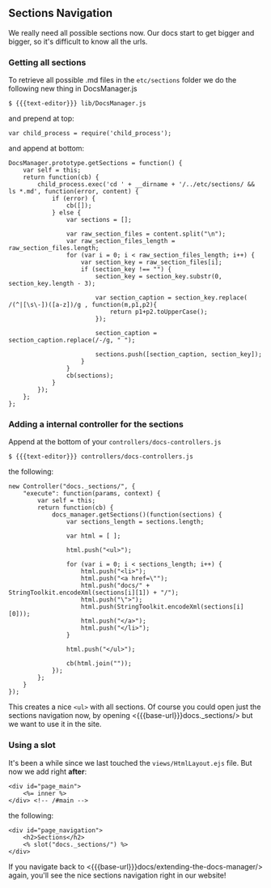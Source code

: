 ## Sections Navigation

We really need all possible sections now. Our docs start to get bigger and
bigger, so it's difficult to know all the urls.

### Getting all sections

To retrieve all possible .md files in the `etc/sections` folder we do the
following new thing in DocsManager.js

    $ {{{text-editor}}} lib/DocsManager.js
    
and prepend at top:

    var child_process = require('child_process');

and append at bottom:

    DocsManager.prototype.getSections = function() {
        var self = this;
        return function(cb) {
            child_process.exec('cd ' + __dirname + '/../etc/sections/ && ls *.md', function(error, content) {
                if (error) {
                    cb([]);
                } else {
                    var sections = [];
                    
                    var raw_section_files = content.split("\n");
                    var raw_section_files_length = raw_section_files.length;
                    for (var i = 0; i < raw_section_files_length; i++) {
                        var section_key = raw_section_files[i];
                        if (section_key !== "") {
                            section_key = section_key.substr(0, section_key.length - 3);
                            
                            var section_caption = section_key.replace( /(^|[\s\-])([a-z])/g , function(m,p1,p2){
                                return p1+p2.toUpperCase();
                            });
                            
                            section_caption = section_caption.replace(/-/g, " ");
                            
                            sections.push([section_caption, section_key]);
                        }
                    }
                    cb(sections);
                }
            });
        };
    };

### Adding a internal controller for the sections

Append at the bottom of your `controllers/docs-controllers.js`

    $ {{{text-editor}}} controllers/docs-controllers.js

the following:

    new Controller("docs._sections/", {
        "execute": function(params, context) {
            var self = this;
            return function(cb) {
                docs_manager.getSections()(function(sections) {
                    var sections_length = sections.length;
                    
                    var html = [ ];
                    
                    html.push("<ul>");
                    
                    for (var i = 0; i < sections_length; i++) {
                        html.push("<li>");
                        html.push("<a href=\"");
                        html.push("docs/" + StringToolkit.encodeXml(sections[i][1]) + "/");
                        html.push("\">");
                        html.push(StringToolkit.encodeXml(sections[i][0]));
                        html.push("</a>");
                        html.push("</li>");
                    }
                    
                    html.push("</ul>");
                    
                    cb(html.join(""));
                });
            };
        }
    });

This creates a nice `<ul>` with all sections. Of course you could open just the
sections navigation now, by opening <{{{base-url}}}docs._sections/>
but we want to use it in the site.

### Using a slot

It's been a while since we last touched the `views/HtmlLayout.ejs` file. But
now we add right **after**:

    <div id="page_main">
        <%= inner %>
    </div> <!-- /#main -->
            
the following:

    <div id="page_navigation">
        <h2>Sections</h2>
        <% slot("docs._sections/") %>
    </div>
    
If you navigate back to <{{{base-url}}}docs/extending-the-docs-manager/>
again, you'll see the nice sections navigation right in our website!

